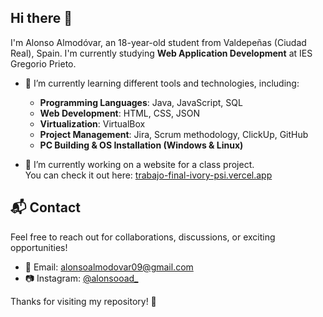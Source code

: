 ## Hi there 👋  

I'm Alonso Almodóvar, an 18-year-old student from Valdepeñas (Ciudad Real), Spain. I'm currently studying **Web Application Development** at IES Gregorio Prieto.  

- 🌱 I’m currently learning different tools and technologies, including:  
  - **Programming Languages**: Java, JavaScript, SQL  
  - **Web Development**: HTML, CSS, JSON  
  - **Virtualization**: VirtualBox  
  - **Project Management**: Jira, Scrum methodology, ClickUp, GitHub  
  - **PC Building & OS Installation (Windows & Linux)**  

- 🔭 I’m currently working on a website for a class project.  
  You can check it out here: [trabajo-final-ivory-psi.vercel.app](https://trabajo-final-ivory-psi.vercel.app)  

## 📬 Contact  
Feel free to reach out for collaborations, discussions, or exciting opportunities!  

- 📧 Email: alonsoalmodovar09@gmail.com  
- 📷 Instagram: [@alonsooad_](https://instagram.com/alonsooad_)  

Thanks for visiting my repository! 🚀  
